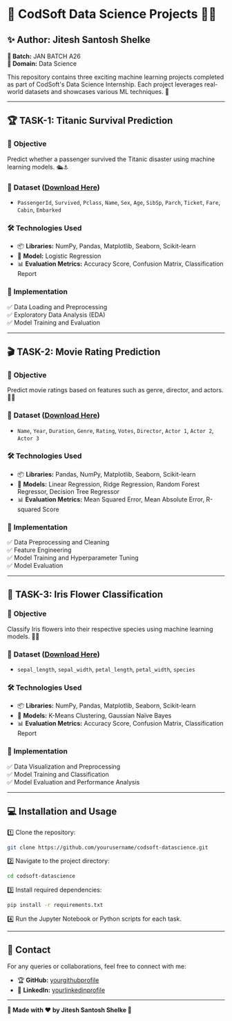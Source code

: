 # 🚀 CodSoft Data Science Projects 🧑‍💻

## ✨ Author: Jitesh Santosh Shelke  
**📌 Batch:** JAN BATCH A26  
**📌 Domain:** Data Science  

This repository contains three exciting machine learning projects completed as part of CodSoft's Data Science Internship. Each project leverages real-world datasets and showcases various ML techniques. 🌟

---

## 🏆 **TASK-1: Titanic Survival Prediction**

### 🎯 **Objective**
Predict whether a passenger survived the Titanic disaster using machine learning models. 🛳️⚓

### 📂 **Dataset** ([Download Here](https://www.kaggle.com/c/titanic/data))
- `PassengerId`, `Survived`, `Pclass`, `Name`, `Sex`, `Age`, `SibSp`, `Parch`, `Ticket`, `Fare`, `Cabin`, `Embarked`

### 🛠 **Technologies Used**
- 📦 **Libraries:** NumPy, Pandas, Matplotlib, Seaborn, Scikit-learn
- 🤖 **Model:** Logistic Regression
- 📊 **Evaluation Metrics:** Accuracy Score, Confusion Matrix, Classification Report

### 📌 **Implementation**
✅ Data Loading and Preprocessing  
✅ Exploratory Data Analysis (EDA)  
✅ Model Training and Evaluation  

---

## 🎬 **TASK-2: Movie Rating Prediction**

### 🎯 **Objective**
Predict movie ratings based on features such as genre, director, and actors. 🍿🎥

### 📂 **Dataset** ([Download Here](https://www.kaggle.com/datasets/adrianmcmahon/imdb-india-movies))
- `Name`, `Year`, `Duration`, `Genre`, `Rating`, `Votes`, `Director`, `Actor 1`, `Actor 2`, `Actor 3`

### 🛠 **Technologies Used**
- 📦 **Libraries:** Pandas, NumPy, Matplotlib, Seaborn, Scikit-learn
- 🤖 **Models:** Linear Regression, Ridge Regression, Random Forest Regressor, Decision Tree Regressor
- 📊 **Evaluation Metrics:** Mean Squared Error, Mean Absolute Error, R-squared Score

### 📌 **Implementation**
✅ Data Preprocessing and Cleaning  
✅ Feature Engineering  
✅ Model Training and Hyperparameter Tuning  
✅ Model Evaluation  

---

## 🌺 **TASK-3: Iris Flower Classification**

### 🎯 **Objective**
Classify Iris flowers into their respective species using machine learning models. 🌿🌸

### 📂 **Dataset** ([Download Here](https://www.kaggle.com/uciml/iris))
- `sepal_length`, `sepal_width`, `petal_length`, `petal_width`, `species`

### 🛠 **Technologies Used**
- 📦 **Libraries:** NumPy, Pandas, Matplotlib, Seaborn, Scikit-learn
- 🤖 **Models:** K-Means Clustering, Gaussian Naïve Bayes
- 📊 **Evaluation Metrics:** Accuracy Score, Confusion Matrix, Classification Report

### 📌 **Implementation**
✅ Data Visualization and Preprocessing  
✅ Model Training and Classification  
✅ Model Evaluation and Performance Analysis  

---

## 💻 **Installation and Usage**
1️⃣ Clone the repository:
   ```bash
   git clone https://github.com/yourusername/codsoft-datascience.git
   ```
2️⃣ Navigate to the project directory:
   ```bash
   cd codsoft-datascience
   ```
3️⃣ Install required dependencies:
   ```bash
   pip install -r requirements.txt
   ```
4️⃣ Run the Jupyter Notebook or Python scripts for each task.

---

## 🤝 **Contact**
For any queries or collaborations, feel free to connect with me:
- 🏆 **GitHub:** [yourgithubprofile](https://github.com/JiteshShelke/Jtxmaster)
- 💼 **LinkedIn:** [yourlinkedinprofile](https://www.linkedin.com/in/jitesh-shelke-702745286/)

---

**🚀 Made with ❤️ by Jitesh Santosh Shelke 🎯**

